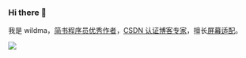 ### Hi there 👋

我是 wildma，[简书程序员优秀作者](https://www.jianshu.com/u/03fac4a1b107)，[CSDN 认证博客专家](https://wildma.blog.csdn.net)，擅长[屏幕适配](https://github.com/wildma/ScreenAdaptation)。 

<a href="https://github.com/wildma">
  <img src="https://github-readme-stats.vercel.app/api?username=wildma&count_private=true&show_icons=true&hide=contribs&include_all_commits=true" />
</a>
